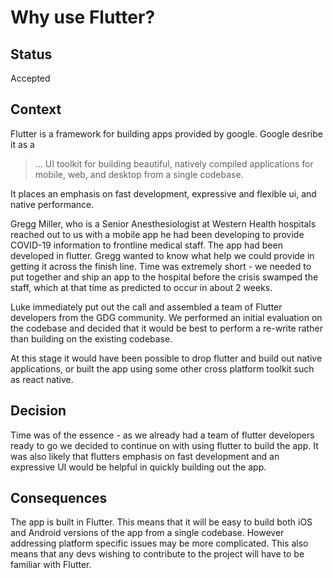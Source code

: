 # Why use Flutter?

## Status

Accepted

## Context

Flutter is a framework for building apps provided by google.  Google desribe it as a
> ... UI toolkit for building beautiful, natively compiled applications for mobile, web, and desktop from a single codebase.

It places an emphasis on fast development, expressive and flexible ui, and native performance.

Gregg Miller, who is a Senior Anesthesiologist at Western Health hospitals reached out to us with a mobile app he had been developing to provide COVID-19 information to frontline medical staff.  The app had been developed in flutter.  Gregg wanted to know what help we could provide in getting it across the finish line.  Time was extremely short - we needed to put together and ship an app to the hospital before the crisis swamped the staff, which at that time as predicted to occur in about 2 weeks.

Luke immediately put out the call and assembled a team of Flutter developers from the GDG community.  We performed an initial evaluation on the codebase and decided that it would be best to perform a re-write rather than building on the existing codebase.

At this stage it would have been possible to drop flutter and build out native applications, or built the app using some other cross platform toolkit such as react native.

## Decision

Time was of the essence - as we already had a team of flutter developers ready to go we decided to continue on with using flutter to build the app.  It was also likely that flutters emphasis on fast development and an expressive UI would be helpful in quickly building out the app.

## Consequences

The app is built in Flutter.  This means that it will be easy to build both iOS and Android versions of the app from a single codebase.  However addressing platform specific issues may be more complicated.  This also means that any devs wishing to contribute to the project will have to be familiar with Flutter.